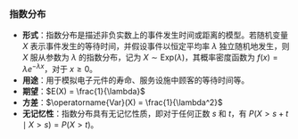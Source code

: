 ### 指数分布

- **形式**：指数分布是描述非负实数上的事件发生时间或距离的模型。若随机变量 $X$ 表示事件发生的等待时间，并假设事件以恒定平均率 $\lambda$ 独立随机地发生，则 $X$ 服从参数为 $\lambda$ 的指数分布，记为 $X \sim \text{Exp}(\lambda)$，其概率密度函数为 $f(x) = \lambda e^{-\lambda x}$，对于 $x \geq 0$。
- **用途**：用于模拟电子元件的寿命、服务设施中顾客的等待时间等。
- **期望**：$E(X) = \frac{1}{\lambda}$
- **方差**：$\operatorname{Var}(X) = \frac{1}{\lambda^2}$
- **无记忆性**：指数分布具有无记忆性质，即对于任何正数 $s$ 和 $t$，有 $P(X > s + t \mid X > s) = P(X > t)$。
